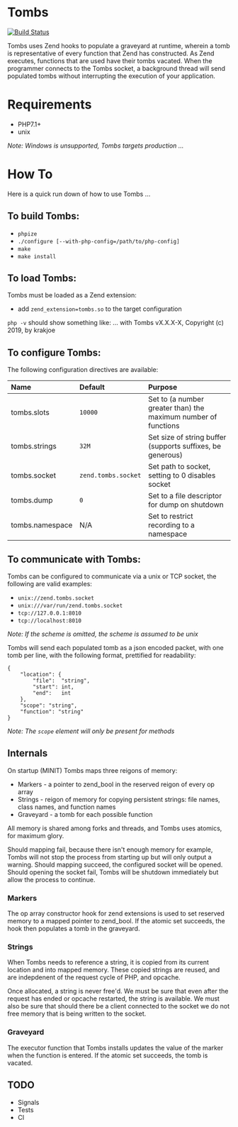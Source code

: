 # Tombs

[![Build Status](https://travis-ci.org/krakjoe/tombs.svg?branch=develop)](https://travis-ci.org/krakjoe/tombs)

Tombs uses Zend hooks to populate a graveyard at runtime, wherein a tomb is representative of every function that Zend has constructed. As Zend executes, functions that are used
have their tombs vacated. When the programmer connects to the Tombs socket, a background thread will send populated tombs without interrupting the execution of your application.

# Requirements

  - PHP7.1+
  - unix

*Note: Windows is unsupported, Tombs targets production ...*

# How To

Here is a quick run down of how to use Tombs ...

## To build Tombs:

  - `phpize`
  - `./configure [--with-php-config=/path/to/php-config]`
  - `make`
  - `make install`

## To load Tombs:

Tombs must be loaded as a Zend extension:

  - add `zend_extension=tombs.so` to the target configuration

`php -v` should show something like:
    ...
    with Tombs vX.X.X-X, Copyright (c) 2019, by krakjoe

## To configure Tombs:

The following configuration directives are available:

| Name           | Default                   | Purpose                                                        |
|:---------------|:--------------------------|:---------------------------------------------------------------|
|tombs.slots     |`10000`                    | Set to (a number greater than) the maximum number of functions |
|tombs.strings   |`32M`                      | Set size of string buffer (supports suffixes, be generous)     |
|tombs.socket    |`zend.tombs.socket`        | Set path to socket, setting to 0 disables socket               |
|tombs.dump      |`0`                        | Set to a file descriptor for dump on shutdown                  |
|tombs.namespace | N/A                       | Set to restrict recording to a namespace                       |

## To communicate with Tombs:

Tombs can be configured to communicate via a unix or TCP socket, the following are valid examples:

  - `unix://zend.tombs.socket`
  - `unix:///var/run/zend.tombs.socket`
  - `tcp://127.0.0.1:8010`
  - `tcp://localhost:8010`

*Note: If the scheme is omitted, the scheme is assumed to be unix*

Tombs will send each populated tomb as a json encoded packet, with one tomb per line, with the following format, prettified for readability:

    {
        "location": {
            "file":  "string",
            "start": int,
            "end":   int
        },
        "scope": "string",
        "function": "string"
    }

*Note: The `scope` element will only be present for methods*

## Internals

On startup (MINIT) Tombs maps three reigons of memory:

  - Markers   - a pointer to zend_bool in the reserved reigon of every op array
  - Strings   - reigon of memory for copying persistent strings: file names, class names, and function names
  - Graveyard - a tomb for each possible function

All memory is shared among forks and threads, and Tombs uses atomics, for maximum glory.

Should mapping fail, because there isn't enough memory for example, Tombs will not stop the process from starting up but will only output a warning. Should mapping succeed, the configured socket will be opened. Should opening the socket fail, Tombs will be shutdown immediately but allow the process to continue.

### Markers

The op array constructor hook for zend extensions is used to set reserved memory to a mapped pointer to zend_bool. If the atomic set succeeds, the hook then populates a tomb in the graveyard.

### Strings

When Tombs needs to reference a string, it is copied from its current location and into mapped memory. These copied strings are reused, and are indepdenent of the request cycle of PHP, and opcache.

Once allocated, a string is never free'd. We must be sure that even after the request has ended or opcache restarted, the string is available. We must also be sure that should there be a client connected to the socket we do not free memory that is being written to the socket.

### Graveyard

The executor function that Tombs installs updates the value of the marker when the function is entered. If the atomic set succeeds, the tomb is vacated.

## TODO

  - Signals
  - Tests
  - CI
